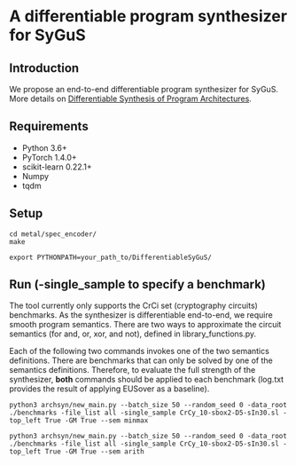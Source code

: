# A differentiable program synthesizer for SyGuS

## Introduction

We propose an end-to-end differentiable program synthesizer for SyGuS. More details on [Differentiable Synthesis of Program Architectures](https://proceedings.neurips.cc/paper/2021/file/5c5a93a042235058b1ef7b0ac1e11b67-Paper.pdf).


## Requirements
- Python 3.6+
- PyTorch 1.4.0+
- scikit-learn 0.22.1+
- Numpy
- tqdm


## Setup

```
cd metal/spec_encoder/
make
```

```
export PYTHONPATH=your_path_to/DifferentiableSyGuS/
```

## Run (-single_sample to specify a benchmark) 

The tool currently only supports the CrCi set (cryptography circuits) benchmarks. As the synthesizer is differentiable end-to-end, we require smooth program semantics. There are two ways to approximate the circuit semantics (for and, or, xor, and not), defined in library_functions.py. 

Each of the following two commands invokes one of the two semantics definitions. There are benchmarks that can only be solved by one of the semantics definitions. Therefore, to evaluate the full strength of the synthesizer, **both** commands should be applied to each benchmark (log.txt provides the result of applying EUSover as a baseline).

```
python3 archsyn/new_main.py --batch_size 50 --random_seed 0 -data_root ./benchmarks -file_list all -single_sample CrCy_10-sbox2-D5-sIn30.sl -top_left True -GM True --sem minmax
```

```
python3 archsyn/new_main.py --batch_size 50 --random_seed 0 -data_root ./benchmarks -file_list all -single_sample CrCy_10-sbox2-D5-sIn30.sl -top_left True -GM True --sem arith
```
